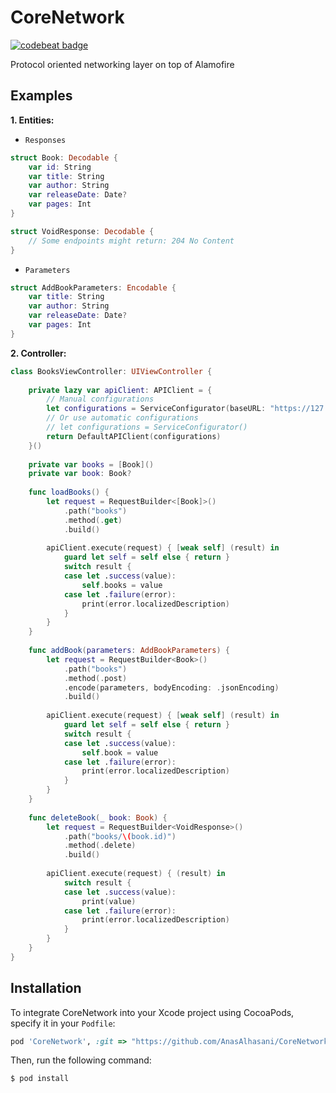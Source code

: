 # CoreNetwork

[![codebeat badge](https://codebeat.co/badges/e7169d1a-505e-49b8-ba1c-d140042e27d3)](https://codebeat.co/projects/github-com-anasalhasani-corenetwork-master)

Protocol oriented networking layer on top of Alamofire

## Examples

**1. Entities:**

* `Responses`

```swift
struct Book: Decodable {
    var id: String
    var title: String
    var author: String
    var releaseDate: Date?
    var pages: Int
}

struct VoidResponse: Decodable {
    // Some endpoints might return: 204 No Content
}
```

* `Parameters`

```swift
struct AddBookParameters: Encodable {
    var title: String
    var author: String
    var releaseDate: Date?
    var pages: Int
}
```

**2. Controller:**

```swift
class BooksViewController: UIViewController {
    
    private lazy var apiClient: APIClient = {
        // Manual configurations
        let configurations = ServiceConfigurator(baseURL: "https://127.0.0.1/api")
        // Or use automatic configurations
        // let configurations = ServiceConfigurator()
        return DefaultAPIClient(configurations)
    }()
    
    private var books = [Book]()
    private var book: Book?
    
    func loadBooks() {
        let request = RequestBuilder<[Book]>()
            .path("books")
            .method(.get)
            .build()
        
        apiClient.execute(request) { [weak self] (result) in
            guard let self = self else { return }
            switch result {
            case let .success(value):
                self.books = value
            case let .failure(error):
                print(error.localizedDescription)
            }
        }
    }
    
    func addBook(parameters: AddBookParameters) {
        let request = RequestBuilder<Book>()
            .path("books")
            .method(.post)
            .encode(parameters, bodyEncoding: .jsonEncoding)
            .build()
        
        apiClient.execute(request) { [weak self] (result) in
            guard let self = self else { return }
            switch result {
            case let .success(value):
                self.book = value
            case let .failure(error):
                print(error.localizedDescription)
            }
        }
    }
    
    func deleteBook(_ book: Book) {
        let request = RequestBuilder<VoidResponse>()
            .path("books/\(book.id)")
            .method(.delete)
            .build()
        
        apiClient.execute(request) { (result) in
            switch result {
            case let .success(value):
                print(value)
            case let .failure(error):
                print(error.localizedDescription)
            }
        }
    }
}
```
## Installation

To integrate CoreNetwork into your Xcode project using CocoaPods, specify it in your `Podfile`:

```ruby
pod 'CoreNetwork', :git => "https://github.com/AnasAlhasani/CoreNetwork"
```

Then, run the following command:

```bash
$ pod install
```
